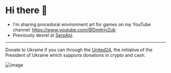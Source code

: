 # Hi there 👋

- I'm sharing procedural environment art for games on my YouTube channel: https://www.youtube.com/@DmitriyZub
- Previously devrel at [SerpApi](https://github.com/serpapi).

_____

Donate to Ukraine if you can through the [United24](https://u24.gov.ua/), the initiative of the President of Ukraine which supports donations in crypto and cash.

![image](https://user-images.githubusercontent.com/78694043/173765763-2ac383da-2612-45c3-b7fc-819728ab8c0d.png)

